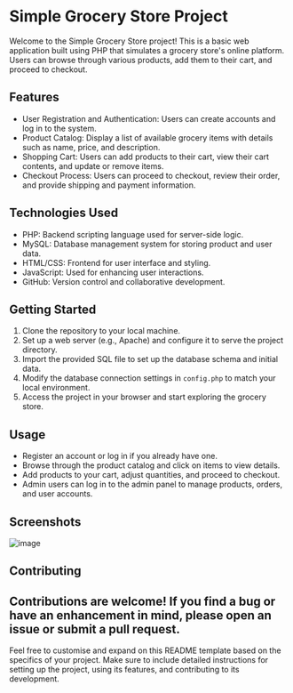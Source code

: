 # Simple Grocery Store Project

Welcome to the Simple Grocery Store project! This is a basic web application built using PHP that simulates a grocery store's online platform. Users can browse through various products, add them to their cart, and proceed to checkout.

## Features

- User Registration and Authentication: Users can create accounts and log in to the system.
- Product Catalog: Display a list of available grocery items with details such as name, price, and description.
- Shopping Cart: Users can add products to their cart, view their cart contents, and update or remove items.
- Checkout Process: Users can proceed to checkout, review their order, and provide shipping and payment information.

## Technologies Used

- PHP: Backend scripting language used for server-side logic.
- MySQL: Database management system for storing product and user data.
- HTML/CSS: Frontend for user interface and styling.
- JavaScript: Used for enhancing user interactions.
- GitHub: Version control and collaborative development.

## Getting Started

1. Clone the repository to your local machine.
2. Set up a web server (e.g., Apache) and configure it to serve the project directory.
3. Import the provided SQL file to set up the database schema and initial data.
4. Modify the database connection settings in `config.php` to match your local environment.
5. Access the project in your browser and start exploring the grocery store.

## Usage

- Register an account or log in if you already have one.
- Browse through the product catalog and click on items to view details.
- Add products to your cart, adjust quantities, and proceed to checkout.
- Admin users can log in to the admin panel to manage products, orders, and user accounts.

## Screenshots

![image](https://github.com/Madhava20/Simple_Grocery_Store/assets/92641734/cc61de93-0631-47d5-9552-d472efeee644)


## Contributing

Contributions are welcome! If you find a bug or have an enhancement in mind, please open an issue or submit a pull request.
---

Feel free to customise and expand on this README template based on the specifics of your project. Make sure to include detailed instructions for setting up the project, using its features, and contributing to its development.
